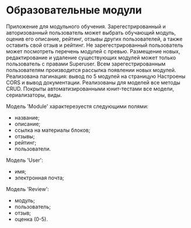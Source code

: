 # Образовательные модули

Приложение для модульного обучения.
Зарегестрированный и авторизованный пользователь может выбрать обучающий модуль, оценив его описание, рейтинг, отзывы других пользователей, а также оставить свой отзыв и рейтинг.
Не зарегестрированный пользователь может посмотреть перечень модулей с превью.
Размещение новых, редактирование и удаление существующих модулей может только пользователь с правами Superuser.
Всем зарегестрированным пользователям производится рассылка появлении новых модулей.
Реализована пагинация: вывод по 5 модулей на страницую
Настроены CORS и вывод документации.
Pеализованы для моделей все методы CRUD.
Покрыты автоматизированными юнит-тестами все модели, сериализаторы, виды.

Модель 'Module' характерезуестя следующими полями:
- название;
- описание;
- ссылка на материалы блоков;
- отзывы;
- рейтинг;
- пользователи.

Модель 'User':
- имя;
- электронная почта;

Модель 'Review':
- модуль;
- пользователь;
- отзыв;
- оценка (0-5).


